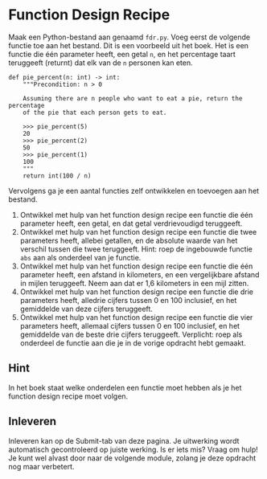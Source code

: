 # Function Design Recipe

Maak een Python-bestand aan genaamd `fdr.py`. Voeg eerst de volgende functie toe aan het bestand. Dit is een voorbeeld uit het boek. Het is een functie die één parameter heeft, een getal `n`, en het percentage taart teruggeeft (returnt) dat elk van de `n` personen kan eten.

    def pie_percent(n: int) -> int:
        """Precondition: n > 0

        Assuming there are n people who want to eat a pie, return the percentage
        of the pie that each person gets to eat.

        >>> pie_percent(5)
        20
        >>> pie_percent(2)
        50
        >>> pie_percent(1)
        100
        """
        return int(100 / n)

Vervolgens ga je een aantal functies zelf ontwikkelen en toevoegen aan het bestand.

1. Ontwikkel met hulp van het function design recipe een functie die één parameter heeft, een getal, en dat getal verdrievoudigd teruggeeft.
1. Ontwikkel met hulp van het function design recipe een functie die twee parameters heeft, allebei getallen, en de absolute waarde van het verschil tussen die twee teruggeeft. Hint: roep de ingebouwde functie `abs` aan als onderdeel van je functie.
1. Ontwikkel met hulp van het function design recipe een functie die één parameter heeft, een afstand in kilometers, en een vergelijkbare afstand in mijlen teruggeeft. Neem aan dat er 1,6 kilometers in een mijl zitten.
1. Ontwikkel met hulp van het function design recipe een functie die drie parameters heeft, alledrie cijfers tussen 0 en 100 inclusief, en het gemiddelde van deze cijfers teruggeeft.
1. Ontwikkel met hulp van het function design recipe een functie die vier parameters heeft, allemaal cijfers tussen 0 en 100 inclusief, en het gemiddelde van de beste drie cijfers teruggeeft. Verplicht: roep als onderdeel de functie aan die je in de vorige opdracht hebt gemaakt.

## Hint

In het boek staat welke onderdelen een functie moet hebben als je het function design recipe moet volgen.

## Inleveren

Inleveren kan op de Submit-tab van deze pagina. Je uitwerking wordt automatisch gecontroleerd op juiste werking. Is er iets mis? Vraag om hulp! Je kunt wel alvast door naar de volgende module, zolang je deze opdracht nog maar verbetert.
